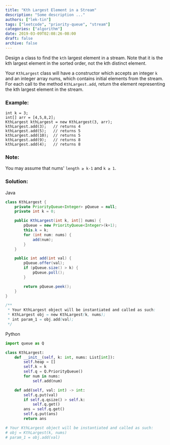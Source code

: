 ```yaml
---
title: "Kth Largest Element in a Stream"
description: "Some description ..."
authors: ["lek-tin"]
tags: ["leetcode", "priority-queue", "stream"]
categories: ["algorithm"]
date: 2019-03-09T02:08:26-08:00
draft: false
archive: false
---
```

Design a class to find the `kth` largest element in a stream. Note that it is the kth largest element in the sorted order, not the kth distinct element.

Your `KthLargest` class will have a constructor which accepts an integer `k` and an integer array nums, which contains initial elements from the stream. For each call to the method `KthLargest.add`, return the element representing the kth largest element in the stream.

### Example:
```
int k = 3;
int[] arr = [4,5,8,2];
KthLargest kthLargest = new KthLargest(3, arr);
kthLargest.add(3);   // returns 4
kthLargest.add(5);   // returns 5
kthLargest.add(10);  // returns 5
kthLargest.add(9);   // returns 8
kthLargest.add(4);   // returns 8
```
### Note:
You may assume that nums' `length ≥ k-1` and `k ≥ 1`.

### Solution:
Java
```java
class KthLargest {
    private PriorityQueue<Integer> pQueue = null;
    private int k = 0;

    public KthLargest(int k, int[] nums) {
        pQueue = new PriorityQueue<Integer>(k+1);
        this.k = k;
        for (int num: nums) {
            add(num);
        }
    }

    public int add(int val) {
        pQueue.offer(val);
        if (pQueue.size() > k) {
            pQueue.poll();
        }

        return pQueue.peek();
    }
}

/**
 * Your KthLargest object will be instantiated and called as such:
 * KthLargest obj = new KthLargest(k, nums);
 * int param_1 = obj.add(val);
 */
```
Python
```python
import queue as Q

class KthLargest:
    def __init__(self, k: int, nums: List[int]):
        self.heap = []
        self.k = k
        self.q = Q.PriorityQueue()
        for num in nums:
            self.add(num)

    def add(self, val: int) -> int:
        self.q.put(val)
        if self.q.qsize() > self.k:
            self.q.get()
        ans = self.q.get()
        self.q.put(ans)
        return ans

# Your KthLargest object will be instantiated and called as such:
# obj = KthLargest(k, nums)
# param_1 = obj.add(val)
```